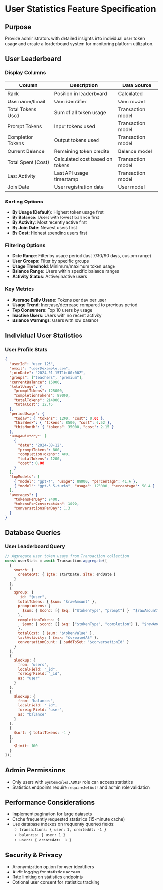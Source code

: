 # User Statistics Feature Specification

## Purpose
Provide administrators with detailed insights into individual user token usage and create a leaderboard system for monitoring platform utilization.

## User Leaderboard

### Display Columns
| Column | Description | Data Source |
|--------|-------------|-------------|
| Rank | Position in leaderboard | Calculated |
| Username/Email | User identifier | User model |
| Total Tokens Used | Sum of all token usage | Transaction model |
| Prompt Tokens | Input tokens used | Transaction model |
| Completion Tokens | Output tokens used | Transaction model |
| Current Balance | Remaining token credits | Balance model |
| Total Spent (Cost) | Calculated cost based on tokens | Transaction model |
| Last Activity | Last API usage timestamp | Transaction model |
| Join Date | User registration date | User model |

### Sorting Options
- **By Usage (Default)**: Highest token usage first
- **By Balance**: Users with lowest balance first
- **By Activity**: Most recently active first
- **By Join Date**: Newest users first
- **By Cost**: Highest spending users first

### Filtering Options
- **Date Range**: Filter by usage period (last 7/30/90 days, custom range)
- **User Groups**: Filter by specific groups
- **Usage Threshold**: Minimum/maximum token usage
- **Balance Range**: Users within specific balance ranges
- **Activity Status**: Active/inactive users

### Key Metrics
- **Average Daily Usage**: Tokens per day per user
- **Usage Trend**: Increase/decrease compared to previous period
- **Top Consumers**: Top 10 users by usage
- **Inactive Users**: Users with no recent activity
- **Balance Warnings**: Users with low balance

## Individual User Statistics

### User Profile Stats
```json
{
  "userId": "user_123",
  "email": "user@example.com", 
  "joinDate": "2024-01-15T10:00:00Z",
  "groups": ["teachers", "premium"],
  "currentBalance": 15000,
  "totalUsage": {
    "promptTokens": 125000,
    "completionTokens": 89000, 
    "totalTokens": 214000,
    "totalCost": 12.45
  },
  "periodUsage": {
    "today": { "tokens": 1200, "cost": 0.08 },
    "thisWeek": { "tokens": 8500, "cost": 0.52 },
    "thisMonth": { "tokens": 35000, "cost": 2.15 }
  },
  "usageHistory": [
    {
      "date": "2024-08-12",
      "promptTokens": 800,
      "completionTokens": 400,
      "totalTokens": 1200,
      "cost": 0.08
    }
  ],
  "topModels": [
    { "model": "gpt-4", "usage": 89000, "percentage": 41.6 },
    { "model": "gpt-3.5-turbo", "usage": 125000, "percentage": 58.4 }
  ],
  "averages": {
    "tokensPerDay": 2400,
    "tokensPerConversation": 1800,
    "conversationsPerDay": 1.3
  }
}
```

## Database Queries

### User Leaderboard Query
```javascript
// Aggregate user token usage from Transaction collection
const userStats = await Transaction.aggregate([
  {
    $match: {
      createdAt: { $gte: startDate, $lte: endDate }
    }
  },
  {
    $group: {
      _id: "$user",
      totalTokens: { $sum: "$rawAmount" },
      promptTokens: { 
        $sum: { $cond: [{ $eq: ["$tokenType", "prompt"] }, "$rawAmount", 0] }
      },
      completionTokens: { 
        $sum: { $cond: [{ $eq: ["$tokenType", "completion"] }, "$rawAmount", 0] }
      },
      totalCost: { $sum: "$tokenValue" },
      lastActivity: { $max: "$createdAt" },
      conversationCount: { $addToSet: "$conversationId" }
    }
  },
  {
    $lookup: {
      from: "users",
      localField: "_id", 
      foreignField: "_id",
      as: "user"
    }
  },
  {
    $lookup: {
      from: "balances",
      localField: "_id",
      foreignField: "user", 
      as: "balance"
    }
  },
  {
    $sort: { totalTokens: -1 }
  },
  {
    $limit: 100
  }
]);
```

## Admin Permissions
- Only users with `SystemRoles.ADMIN` role can access statistics
- Statistics endpoints require `requireJwtAuth` and admin role validation

## Performance Considerations
- Implement pagination for large datasets
- Cache frequently requested statistics (15-minute cache)
- Use database indexes on frequently queried fields:
  - `transactions: { user: 1, createdAt: -1 }`
  - `balances: { user: 1 }`
  - `users: { createdAt: -1 }`

## Security & Privacy
- Anonymization option for user identifiers
- Audit logging for statistics access
- Rate limiting on statistics endpoints
- Optional user consent for statistics tracking
